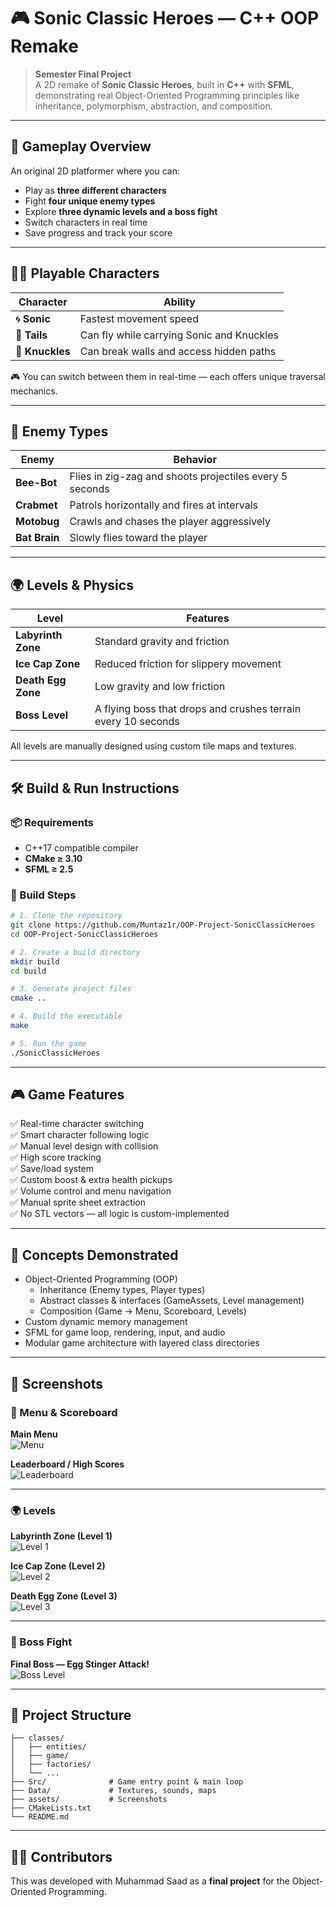 # 🎮 Sonic Classic Heroes — C++ OOP Remake

> **Semester Final Project**  
> A 2D remake of **Sonic Classic Heroes**, built in **C++** with **SFML**, demonstrating real Object-Oriented Programming principles like inheritance, polymorphism, abstraction, and composition.

---

## 🚀 Gameplay Overview

An original 2D platformer where you can:

- Play as **three different characters**
- Fight **four unique enemy types**
- Explore **three dynamic levels and a boss fight**
- Switch characters in real time
- Save progress and track your score

---

## 🧍‍♂️ Playable Characters

| Character | Ability |
|----------|---------|
| 🌀 **Sonic** | Fastest movement speed |
| 🦊 **Tails** | Can fly while carrying Sonic and Knuckles |
| 🦔 **Knuckles** | Can break walls and access hidden paths |

🎮 You can switch between them in real-time — each offers unique traversal mechanics.

---

## 👾 Enemy Types

| Enemy     | Behavior |
|-----------|----------|
| **Bee-Bot** | Flies in zig-zag and shoots projectiles every 5 seconds |
| **Crabmet** | Patrols horizontally and fires at intervals |
| **Motobug** | Crawls and chases the player aggressively |
| **Bat Brain** | Slowly flies toward the player |

---

## 🌍 Levels & Physics

| Level            | Features |
|------------------|----------|
| **Labyrinth Zone** | Standard gravity and friction |
| **Ice Cap Zone**   | Reduced friction for slippery movement |
| **Death Egg Zone** | Low gravity and low friction |
| **Boss Level**     | A flying boss that drops and crushes terrain every 10 seconds |

All levels are manually designed using custom tile maps and textures.

---

## 🛠️ Build & Run Instructions

### 📦 Requirements

- C++17 compatible compiler
- **CMake ≥ 3.10**
- **SFML ≥ 2.5**

### 🧱 Build Steps

```bash
# 1. Clone the repository
git clone https://github.com/Muntaz1r/OOP-Project-SonicClassicHeroes
cd OOP-Project-SonicClassicHeroes

# 2. Create a build directory
mkdir build
cd build

# 3. Generate project files
cmake ..

# 4. Build the executable
make

# 5. Run the game
./SonicClassicHeroes
```

---

## 🎮 Game Features

✅ Real-time character switching  
✅ Smart character following logic  
✅ Manual level design with collision  
✅ High score tracking  
✅ Save/load system  
✅ Custom boost & extra health pickups  
✅ Volume control and menu navigation  
✅ Manual sprite sheet extraction  
✅ No STL vectors — all logic is custom-implemented

---

## 🧠 Concepts Demonstrated

- Object-Oriented Programming (OOP)
  - Inheritance (Enemy types, Player types)
  - Abstract classes & interfaces (GameAssets, Level management)
  - Composition (Game → Menu, Scoreboard, Levels)
- Custom dynamic memory management
- SFML for game loop, rendering, input, and audio
- Modular game architecture with layered class directories

---

## 📸 Screenshots

### 🧭 Menu & Scoreboard

**Main Menu**  
![Menu](assets/menu.png)

**Leaderboard / High Scores**  
![Leaderboard](assets/leaderboard.png)

---

### 🌍 Levels

**Labyrinth Zone (Level 1)**  
![Level 1](assets/level-1.png)

**Ice Cap Zone (Level 2)**  
![Level 2](assets/level-2.png)

**Death Egg Zone (Level 3)**  
![Level 3](assets/level-3.png)

---

### 🧨 Boss Fight

**Final Boss — Egg Stinger Attack!**  
![Boss Level](assets/boss-level.png)

---

## 📁 Project Structure

```
├── classes/
│   ├── entities/
│   ├── game/
│   ├── factories/
│   └── ...
├── Src/              # Game entry point & main loop
├── Data/             # Textures, sounds, maps
├── assets/           # Screenshots
├── CMakeLists.txt
└── README.md
```

---

## 👨‍💻 Contributors

This was developed with Muhammad Saad as a **final project** for the Object-Oriented Programming.
